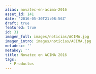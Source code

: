 ```yaml
---
alias: novatec-en-acima-2016
asset_id: 141
date: '2016-05-30T21:08:56Z'
draft: true
featured: true
id: 31
imagen_full: images/noticias/ACIMA.jpg
imagen_intro: images/noticias/ACIMA.jpg
metadesc: ''
metakey: ''
title: Novatec en ACIMA 2016
tags:
  - Productos
---
```





<!--more-->
